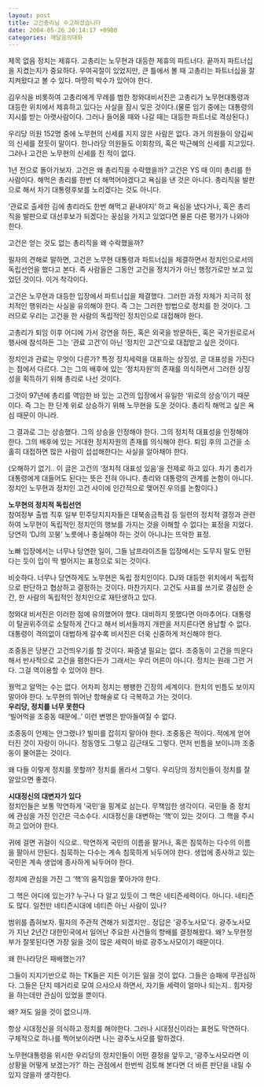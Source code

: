 ```yaml
---
layout: post
title: 고건총리님 수고하셨습니다
date: 2004-05-26 20:14:17 +0900
categories: 깨달음의대화
---
```

 제목 없음 정치는 제휴다. 고총리는 노무현과 대등한 제휴의 파트너다. 끝까지 파트너십을 지켰는지가 중요하다. 우여곡절이 있었지만, 큰 틀에서 볼 때 고총리는 파트너십을 잘 지켜왔다고 볼 수 있다. 마땅히 박수가 있어야 한다.    
  
김우식을 비롯하여 고총리에게 무례를 범한 청와대비서진은 고총리가 노무현대통령과 대등한 위치에서 제휴하고 있다는 사실을 잠시 잊은 것이다.(물론 임기 중에는 대통령의 지시를 받는 아랫사람이다. 그러나 들어올 때와 나갈 때는 대등한 파트너로 격상된다.)    
  
우리당 의원 152명 중에 노무현의 신세를 지지 않은 사람은 없다. 과거 의원들이 양김씨의 신세를 졌듯이 말이다. 한나라당 의원들도 이회창의, 혹은 박근혜의 신세를 지고있다. 그러나 고건은 노무현의 신세를 진 적이 없다.    
  
1년 전으로 돌아가보자. 고건은 왜 총리직을 수락했을까? 고건은 YS 때 이미 총리를 한 사람이다. 해먹은 총리를 한번 더 해먹어야겠다고 욕심을 낸 것은 아니다. 총리직을 발판으로 해서 차기 대통령후보를 노리겠다는 것도 아니다.    
  
‘관료로 출세한 김에 총리라도 한번 해먹고 끝내야지’ 하고 욕심을 냈다거나, 혹은 총리직을 발판으로 대선후보가 되겠다는 꿍심을 가지고 있었다면 물론 다른 평가가 나와야 한다.    
  
고건은 얻는 것도 없는 총리직을 왜 수락했을까?    
  
필자의 견해로 말하면, 고건은 노무현 대통령과 파트너십을 체결하면서 정치인으로서의 독립선언을 했다고 본다. 즉 사람들은 그동안 고건을 정치가가 아닌 행정가로만 보고 있었던 것이다. 이거 착각이다.    
  
고건은 노무현과 대등한 입장에서 파트너십을 체결했다. 그러한 과정 자체가 지극히 정치적인 행위라는 사실을 유의해야 한다. 즉 그는 그러한 방법으로 정치를 한 것이다. 그러므로 우리는 고건을 한 사람의 독립적인 정치인으로 대접해야 한다.    
  
고총리가 퇴임 이후 어디에 가서 강연을 하든, 혹은 외국을 방문하든, 혹은 국가원로로서 행사에 참석하든 그는 ‘관료 고건’이 아닌 ‘정치인 고건’으로 대접받고 싶은 것이다.    
  
정치인과 관료는 무엇이 다른가? 특정 정치세력을 대표하는 상징성, 곧 대표성을 가진다는 점에서 다르다. 그는 그의 배후에 있는 ‘정치자원’의 존재를 의식하면서 그러한 상징성을 획득하기 위해 총리로 나선 것이다.    
  
그것이 97년에 총리를 역임한 바 있는 고건의 입장에서 유일한 ‘위로의 상승’이기 때문이다. 즉 그는 한 단계 위로 상승하기 위해 노무현을 도운 것이다. 총리직 해먹고 싶은 욕심 때문이 아니라.    
  
그 결과로 그는 상승했다. 그의 상승을 인정해야 한다. 그의 정치적 대표성을 인정해야 한다. 그의 배후에 있는 거대한 정치자원의 존재를 의식해야 한다. 퇴임 후의 고건을 소홀히 대접하면 많은 사람이 섭섭해한다는 사실을 알아채야 한다.    
  
(오해하기 없기.. 이 글은 고건의 ‘정치적 대표성 있음’을 전제로 하고 있다. 차기 총리가 대통령에게 대들어도 된다는 뜻은 전혀 아니다. 총리와 대통령의 관계를 논함이 아니다. 정치인 노무현과 정치인 고건 사이에 인간적으로 맺어진 우의를 논함이다.)    
  
**노무현의 정치적 독립선언**   
참여정부 출범 직후 일부 민주당지지자들은 대북송금특검 등 일련의 정치적 결정과 관련하여 노무현이 독립적인 정치인의 행보를 가지는 것을 이해할 수 없다는 표정을 지었다. 당연히 ‘DJ의 꼬붕’ 노릇에나 충실해야 하는 것이 아니냐는 뜨악한 표정. 
  
  
노빠 입장에서는 너무나 당연한 일이, 그들 남프라이즈들 입장에서는 도무지 말도 안된다는 듯이 입이 딱 벌어지는 표정으로 되는 것이다. 
  
  
비슷하다. 너무나 당연하게도 노무현은 독립 정치인이다. DJ와 대등한 위치에서 독립적으로 판단하고 협상하고 결정하는 것이다. 마찬가지다. 고건도 사표를 쓰기로 결심한 순간, 한 사람의 독립적인 정치인으로 재탄생하고 있다.    
  
청와대 비서진은 이러한 점에 유의했어야 했다. 대비하지 못했다면 아마추어다. 대통령이 탈권위주의로 소탈하게 간다고 해서 비서들까지 개판을 저지른다면 용납할 수 없다. 대통령이 격의없이 대범하게 갈수록 비서진은 더욱 신중하게 처신해야 한다.    
  
조중동은 당분간 고건띄우기를 할 것이다. 짜증낼 필요는 없다. 조중동이 고건을 띄운다 해서 반사적으로 고건을 폄한다든가 그래서는 우리 어른이 아니다. 정치는 원래 그런 거다. 그걸 역이용할 수 있어야 한다.    
  
꿩먹고 알먹는 수는 없다. 어차피 정치는 팽팽한 긴장의 세계이다. 한치의 빈틈도 보이지 말아야 한다. 노무현의 뛰어난 항해술로 다 극복하고 가는 것이다.   
**우리당, 정치를 너무 못한다**   
‘빌어먹을 조중동 때문에..’ 이런 변명은 받아들여질 수 없다.    
  
조중동이 언제는 안그랬나? 빌미를 잡히지 말아야 한다. 조중동은 적이다. 적에게 얻어터진 것이 자랑이 아니다. 정동영도 그렇고 김근태도 그렇다. 먼저 빈틈을 보이니까 조중동이 물어뜯는 것이다.    
  
왜 다들 이렇게 정치를 못할까? 정치를 몰라서 그렇다. 우리당의 정치인들이 정치를 잘 알았으면 좋겠다.    
  
**시대정신의 대변자가 있다**   
정치인들은 보통 막연하게 ‘국민’을 핑계로 삼는다. 무책임한 생각이다. 국민들 중 정치에 관심을 가진 인간은 극소수다. 시대정신을 대변하는 ‘핵’이 있는 것이다. 그 핵을 주시하고 있어야 한다. 
  
  
귀에 걸면 귀걸이 식으로.. 막연하게 국민의 이름을 팔거나, 혹은 침묵하는 다수의 이름을 팔아서 안된다. 침묵하는 다수는 계속 침묵하게 놔두어야 한다. 생업에 종사하고 있는 국민은 계속 생업에 종사하게 놔두어야 한다.    
  
정치에 관심을 가진 그 ‘핵’의 움직임을 쫓아가야 한다.    
  
그 핵은 어디에 있는가? 누구나 다 알고 있듯이 그 핵은 네티즌세력이다. 아니다. 네티즌도 많다. 일천만 네티즌시대에 네티즌 아닌 사람이 있나? 
  
  
범위를 좁혀보자. 필자의 주관적 견해가 되겠지만.. 정답은 '광주노사모'다. 광주노사모가 지난 2년간 대한민국에서 일어난 주요한 사건들의 향배를 결정해왔다. 왜? 노무현정부가 잘못된다면 가장 잃을 것이 많은 세력이 바로 광주노사모이기 때문이다.    
  
왜 한나라당은 패배했는가?    
  
그들이 지지기반으로 하는 TK들은 지든 이기든 잃을 것이 없다. 그들은 승패에 무관심하다. 그들은 단지 떼거리로 모여 으샤으샤 하면서, 자기들 세력이 얼마나 되는지.. 힘자랑을 하는데만 관심이 있었을 뿐이다.    
  
왜? 져도 잃을 것이 없으니까.    
  
항상 시대정신을 의식하고 정치를 해야한다. 그러나 시대정신이라는 표현도 막연하다. 구체적으로 하나를 찍어보이라면 나는 광주노사모를 말하겠다. 
  
  
노무현대통령을 위시한 우리당의 정치인들이 어떤 결정을 앞두고, ‘광주노사모라면 이 상황을 어떻게 보겠는가?’ 하는 관점에서 한번씩 검토해 본다면 더 바른 판단을 내릴 수 있지 않을까 생각한다.